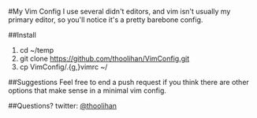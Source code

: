 #My Vim Config
I use several didn't editors, and vim isn't usually my primary editor, so you'll notice it's a pretty barebone config. 

##Install
1. cd ~/temp
2. git clone https://github.com/thoolihan/VimConfig.git
3. cp VimConfig/.{g,}vimrc ~/

##Suggestions
Feel free to end a push request if you think there are other options that make sense in a minimal vim config.

##Questions?
twitter: [@thoolihan](http://twitter.com/thoolihan)

